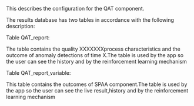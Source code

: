 This describes the configuration for the QAT component.

The results database has two tables in accordance with the following description:

Table QAT_report:

The table contains the quality XXXXXXXprocess characteristics and the outcome of anomaly detections of time X.The table is used by the app so the user can see the history and by the reinforcement learning mechanism

Table QAT_report_variable:

This table contains the outcomes of SPAA component.The table is used by the app so the user can see the live result,history and by the reinforcement learning mechanism
